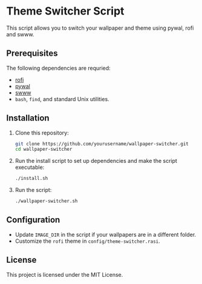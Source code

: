 # Theme Switcher Script

This script allows you to switch your wallpaper and theme using pywal, rofi and swww.

## Prerequisites

The following dependencies are requried:
- [rofi](https://github.com/davatorium/rofi)
- [pywal](https://github.com/dylanaraps/pywal)
- [swww](https://github.com/Horus645/swww)
- `bash`, `find`, and standard Unix utilities.

## Installation

1. Clone this repository:

    ```bash
    git clone https://github.com/yourusername/wallpaper-switcher.git
    cd wallpaper-switcher
    ```

2. Run the install script to set up dependencies and make the script executable:

    ```bash
    ./install.sh
    ```

3. Run the script:

    ```bash
    ./wallpaper-switcher.sh
    ```

## Configuration

- Update `IMAGE_DIR` in the script if your wallpapers are in a different folder.
- Customize the `rofi` theme in `config/theme-switcher.rasi`.

## License

This project is licensed under the MIT License.
